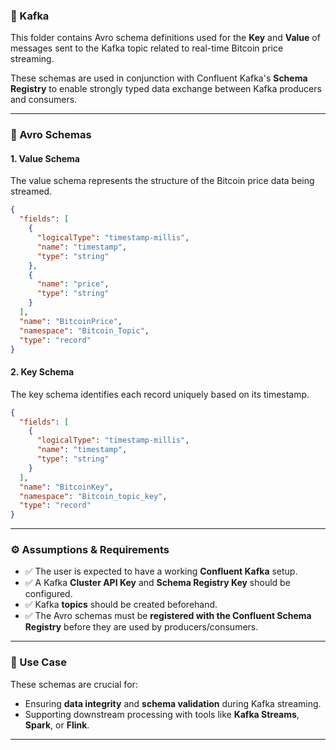 ### 📂 Kafka

This folder contains Avro schema definitions used for the **Key** and **Value** of messages sent to the Kafka topic related to real-time Bitcoin price streaming.

These schemas are used in conjunction with Confluent Kafka's **Schema Registry** to enable strongly typed data exchange between Kafka producers and consumers.

---

### 📝 Avro Schemas

#### 1. **Value Schema**
The value schema represents the structure of the Bitcoin price data being streamed.
```json
{
  "fields": [
    {
      "logicalType": "timestamp-millis",
      "name": "timestamp",
      "type": "string"
    },
    {
      "name": "price",
      "type": "string"
    }
  ],
  "name": "BitcoinPrice",
  "namespace": "Bitcoin_Topic",
  "type": "record"
}
```

#### 2. **Key Schema**
The key schema identifies each record uniquely based on its timestamp.
```json
{
  "fields": [
    {
      "logicalType": "timestamp-millis",
      "name": "timestamp",
      "type": "string"
    }
  ],
  "name": "BitcoinKey",
  "namespace": "Bitcoin_topic_key",
  "type": "record"
}
```

---

### ⚙️ Assumptions & Requirements

- ✅ The user is expected to have a working **Confluent Kafka** setup.
- ✅ A Kafka **Cluster API Key** and **Schema Registry Key** should be configured.
- ✅ Kafka **topics** should be created beforehand.
- ✅ The Avro schemas must be **registered with the Confluent Schema Registry** before they are used by producers/consumers.

---

### 🔗 Use Case

These schemas are crucial for:
- Ensuring **data integrity** and **schema validation** during Kafka streaming.
- Supporting downstream processing with tools like **Kafka Streams**, **Spark**, or **Flink**.

---
